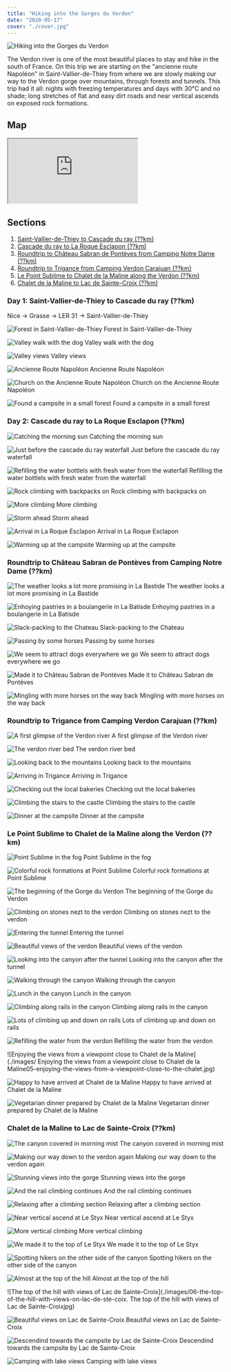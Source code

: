 ```yaml
---
title: "Hiking into the Gorges du Verdon"
date: "2020-05-17"
cover: "./cover.jpg"
---
```


![Hiking into the Gorges du Verdon](./cover.jpg)

The Verdon river is one of the most beautiful places to stay and hike in the south of France. On this trip we are starting on the "ancienne route Napoléon" in Saint-Vallier-de-Thiey from where we are slowly making our way to the Verdon gorge over mountains, through forests and tunnels. This trip had it all: nights with freezing temperatures and days with 30°C and no shade; long stretches of flat and easy dirt roads and near vertical ascends on exposed rock formations.

<!-- more -->

## Map

<iframe src="https://www.google.com/maps/d/embed?mid=1YMmSCt4JV_HSGxPO1I6jtFBqy-Awqq9f"></iframe>

## Sections

1. [Saint-Vallier-de-Thiey to Cascade du ray (??km)](#section1)
1. [Cascade du ray to La Roque Esclapon (??km)](#section2)
1. [Roundtrip to Château Sabran de Pontèves from Camping Notre Dame (??km)](#section3)
1. [Roundtrip to Trigance from Camping Verdon Carajuan (??km)](#section4)
1. [Le Point Sublime to Chalet de la Maline along the Verdon (??km)](#section5)
1. [Chalet de la Maline to Lac de Sainte-Croix (??km)](#section6)

### <a name='section1'></a>Day 1: Saint-Vallier-de-Thiey to Cascade du ray (??km)

Nice -> Grasse -> LER 31 -> Saint-Vallier-de-Thiey

![Forest in Saint-Vallier-de-Thiey](./images/01-forest.jpg)
<span class="image-caption">Forest in Saint-Vallier-de-Thiey</span>

![Valley walk with the dog](./images/01-valley-with-the-dog.jpg)
<span class="image-caption">Valley walk with the dog</span>

![Valley views](./images/01-valley.jpg)
<span class="image-caption">Valley views</span>

![Ancienne Route Napoléon](./images/01-ancienne-route-napoleon.jpg)
<span class="image-caption">Ancienne Route Napoléon</span>

![Church on the Ancienne Route Napoléon](./images/01-church-on-ancienne-route-napoleon.jpg)
<span class="image-caption">Church on the Ancienne Route Napoléon</span>

![Found a campsite in a small forest](./images/01-campsite.jpg)
<span class="image-caption">Found a campsite in a small forest</span>

### <a name='section2'></a>Day 2: Cascade du ray to La Roque Esclapon (??km)

![Catching the morning sun](./images/02-catching-the-morning-sun.jpg)
<span class="image-caption">Catching the morning sun</span>

![Just before the cascade du ray waterfall](./images/02-before-cascade-du-ray.jpg)
<span class="image-caption">Just before the cascade du ray waterfall</span>

![Refilling the water bottlels with fresh water from the waterfall](./images/02-fresh-water-from-the-waterfall.jpg)
<span class="image-caption">Refilling the water bottlels with fresh water from the waterfall</span>

![Rock climbing with backpacks on](./images/02-rock-climbing-with-backpacks.jpg)
<span class="image-caption">Rock climbing with backpacks on</span>

![More climbing](./images/02-more-climbing.jpg)
<span class="image-caption">More climbing</span>

![Storm ahead](./images/02-storm-ahead.jpg)
<span class="image-caption">Storm ahead</span>

![Arrival in La Roque Esclapon](./images/02-arrival-in-la-roque-esclapon.jpg)
<span class="image-caption">Arrival in La Roque Esclapon</span>

![Warming up at the campsite](./images/02-warming-up-ath-the-campsite.jpg)
<span class="image-caption">Warming up at the campsite</span>

### <a name='section3'></a>Roundtrip to Château Sabran de Pontèves from Camping Notre Dame (??km)

![The weather looks a lot more promising in La Bastide](./images/03-the-weather-looks-a-lot-more-promising.jpg)
<span class="image-caption">The weather looks a lot more promising in La Bastide</span>

![Enhoying pastries in a boulangerie in La Batisde](./images/03-enjoying-the-pastries-from-the-local-boulangerie.jpg)
<span class="image-caption">Enhoying pastries in a boulangerie in La Batisde</span>

![Slack-packing to the Chateau](./images/03-slack-packing-with-views-of-the-chateau.jpg)
<span class="image-caption">Slack-packing to the Chateau</span>

![Passing by some horses](./images/03-passing-by-horses.jpg)
<span class="image-caption">Passing by some horses</span>

![We seem to attract dogs everywhere we go](./images/03-we-seem-to-attract-dogs-everywhere.jpg)
<span class="image-caption">We seem to attract dogs everywhere we go</span>

![Made it to Château Sabran de Pontèves](./images/03-arrived-at-the-castle.jpg)
<span class="image-caption">Made it to Château Sabran de Pontèves</span>

![Mingling with more horses on the way back](./images/03-mingling-with-more-horses.jpg)
<span class="image-caption">Mingling with more horses on the way back</span>

### <a name='section4'></a>Roundtrip to Trigance from Camping Verdon Carajuan (??km)

![A first glimpse of the Verdon river](./images/04-a-first-glimpse-of-the-verdon.jpg)
<span class="image-caption">A first glimpse of the Verdon river</span>

![The verdon river bed](./images/04-the-verdon-river-bed.jpg)
<span class="image-caption">The verdon river bed</span>

![Looking back to the mountains](./images/04-looking-back-to-the-mountains.jpg)
<span class="image-caption">Looking back to the mountains</span>

![Arriving in Trigance](./images/04-arriving-in-trigance.jpg)
<span class="image-caption">Arriving in Trigance</span>

![Checking out the local bakeries](./images/04-checking-out-the-local-bakery.jpg)
<span class="image-caption">Checking out the local bakeries</span>

![Climbing the stairs to the castle](./images/04-clmbing-the-stairs-to-the-castle.jpg)
<span class="image-caption">Climbing the stairs to the castle</span>

![Dinner at the campsite](./images/04-dinner-at-the-campsite.jpg)
<span class="image-caption">Dinner at the campsite</span>

### <a name='section5'></a>Le Point Sublime to Chalet de la Maline along the Verdon (??km)

![Point Sublime in the fog](./images/05-point-sublime-in-the-fog.jpg)
<span class="image-caption">Point Sublime in the fog</span>

![Colorful rock formations at Point Sublime](./images/05-colorful-rock-formations-at-point-sublime.jpg)
<span class="image-caption">Colorful rock formations at Point Sublime</span>

![The beginning of the Gorge du Verdon](./images/05-the-beginning-of-the-gorge.jpg)
<span class="image-caption">The beginning of the Gorge du Verdon</span>

![Climbing on stones nezt to the verdon](./images/05-climbing-stones-right-next-to-the-verdon.jpg)
<span class="image-caption">Climbing on stones nezt to the verdon</span>

![Entering the tunnel](./images/05-entering-the-tunnel.jpg)
<span class="image-caption">Entering the tunnel</span>

![Beautiful views of the verdon](./images/05-beautiful-views-of-the-verdon.jpg)
<span class="image-caption">Beautiful views of the verdon</span>

![Looking into the canyon after the tunnel](./images/05-looking-into-the-canyon.jpg)
<span class="image-caption">Looking into the canyon after the tunnel</span>

![Walking through the canyon](./images/05-walking-through-the-canyon.jpg)
<span class="image-caption">Walking through the canyon</span>

![Lunch in the canyon](./images/05-lunch-in-the-canyon.jpg)
<span class="image-caption">Lunch in the canyon</span>

![Climbing along rails in the canyon](./images/05-climbing-along-rails-in-the-canyon.jpg)
<span class="image-caption">Climbing along rails in the canyon</span>

![Lots of climbing up and down on rails](./images/05-lots-of-climbing-on-rails-up-and-down.jpg)
<span class="image-caption">Lots of climbing up and down on rails</span>

![Refilling the water from the verdon](./images/05-refilling-the-water-from-the-verdon.jpg)
<span class="image-caption">Refilling the water from the verdon</span>

![Enjoying the views from a viewpoint close to Chalet de la Maline](./images/
<span class="image-caption">Enjoying the views from a viewpoint close to Chalet de la Maline</span>05-enjoying-the-views-from-a-viewpoint-close-to-the-chalet.jpg)

![Happy to have arrived at Chalet de la Maline](./images/05-happy-to-have-arrived-at-chalet-de-la-maline.jpg)
<span class="image-caption">Happy to have arrived at Chalet de la Maline</span>

![Vegetarian dinner prepared by Chalet de la Maline](./images/05-vegetarian-dinner-prepared-by-the-chalet.jpg)
<span class="image-caption">Vegetarian dinner prepared by Chalet de la Maline</span>

### <a name='section6'></a>Chalet de la Maline to Lac de Sainte-Croix (??km)

![The canyon covered in morning mist](./images/06-the-canyon-covered-in-morning-mist.jpg)
<span class="image-caption">The canyon covered in morning mist</span>

![Making our way down to the verdon again](./images/06-making-our-way-down-to-the-verdon.jpg)
<span class="image-caption">Making our way down to the verdon again</span>

![Stunning views into the gorge](./images/06-stunning-views-into-the-gorge.jpg)
<span class="image-caption">Stunning views into the gorge</span>

![And the rail climbing continues](./images/06-and-the-rail-climbing-continues.jpg)
<span class="image-caption">And the rail climbing continues</span>

![Relaxing after a climbing section](./images/06-relaxing-after-a-climbing-section.jpg)
<span class="image-caption">Relaxing after a climbing section</span>

![Near vertical ascend at Le Styx](./images/06-near-vertical-ascend-at-le-styx.jpg)
<span class="image-caption">Near vertical ascend at Le Styx</span>

![More vertical climbing](./images/06-more-vertical-climbing.jpg)
<span class="image-caption">More vertical climbing</span>

![We made it to the top of Le Styx](./images/06-we-made-it-to-the-top.jpg)
<span class="image-caption">We made it to the top of Le Styx</span>

![Spotting hikers on the other side of the canyon](./images/06-spotting-hikers-on-the-other-side-of-the-canyon.jpg)
<span class="image-caption">Spotting hikers on the other side of the canyon</span>

![Almost at the top of the hill](./images/06-almost-at-the-top-of-the-hill.jpg)
<span class="image-caption">Almost at the top of the hill</span>

![The top of the hill with views of Lac de Sainte-Croix](./images/06-the-top-of-the-hill-with-views-on-lac-de-ste-coix.
<span class="image-caption">The top of the hill with views of Lac de Sainte-Croix</span>jpg)

![Beautiful views on Lac de Sainte-Croix](./images/06-beautiful-views-on-lac-de-ste-croix.jpg)
<span class="image-caption">Beautiful views on Lac de Sainte-Croix</span>

![Descendind towards the campsite by Lac de Sainte-Croix](./images/06-descending-to-the-campsite-by-the-lake.jpg)
<span class="image-caption">Descendind towards the campsite by Lac de Sainte-Croix</span>

![Camping with lake views](./images/06-camping-with-a-view.jpg)
<span class="image-caption">Camping with lake views</span>
